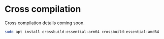 # Cross compilation


Cross compilation details coming soon.

```bash
sudo apt install crossbuild-essential-arm64 crossbuild-essential-amd64
```

